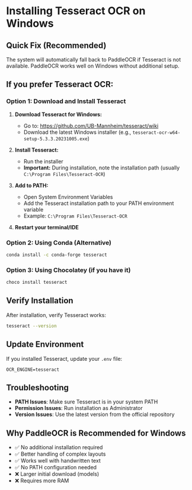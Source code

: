# Installing Tesseract OCR on Windows

## Quick Fix (Recommended)
The system will automatically fall back to PaddleOCR if Tesseract is not available. PaddleOCR works well on Windows without additional setup.

## If you prefer Tesseract OCR:

### Option 1: Download and Install Tesseract
1. **Download Tesseract for Windows:**
   - Go to: https://github.com/UB-Mannheim/tesseract/wiki
   - Download the latest Windows installer (e.g., `tesseract-ocr-w64-setup-5.3.3.20231005.exe`)

2. **Install Tesseract:**
   - Run the installer
   - **Important:** During installation, note the installation path (usually `C:\Program Files\Tesseract-OCR`)

3. **Add to PATH:**
   - Open System Environment Variables
   - Add the Tesseract installation path to your PATH environment variable
   - Example: `C:\Program Files\Tesseract-OCR`

4. **Restart your terminal/IDE**

### Option 2: Using Conda (Alternative)
```bash
conda install -c conda-forge tesseract
```

### Option 3: Using Chocolatey (if you have it)
```bash
choco install tesseract
```

## Verify Installation
After installation, verify Tesseract works:
```bash
tesseract --version
```

## Update Environment
If you installed Tesseract, update your `.env` file:
```
OCR_ENGINE=tesseract
```

## Troubleshooting
- **PATH Issues**: Make sure Tesseract is in your system PATH
- **Permission Issues**: Run installation as Administrator
- **Version Issues**: Use the latest version from the official repository

## Why PaddleOCR is Recommended for Windows
- ✅ No additional installation required
- ✅ Better handling of complex layouts
- ✅ Works well with handwritten text
- ✅ No PATH configuration needed
- ❌ Larger initial download (models)
- ❌ Requires more RAM
